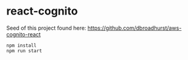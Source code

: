 # react-cognito

Seed of this project found here: https://github.com/dbroadhurst/aws-cognito-react

```
npm install
npm run start
```

